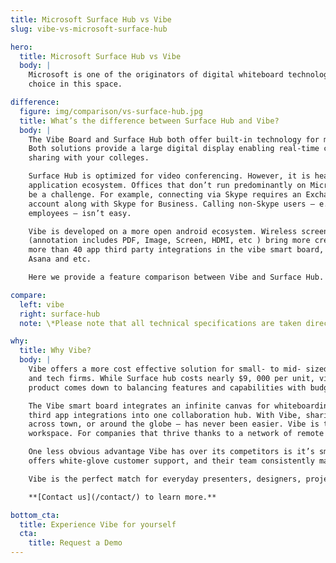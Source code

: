 ```yaml
---
title: Microsoft Surface Hub vs Vibe
slug: vibe-vs-microsoft-surface-hub

hero:
  title: Microsoft Surface Hub vs Vibe
  body: |
    Microsoft is one of the originators of digital whiteboard technology, and their Surface Hub is a popular
    choice in this space.

difference:
  figure: img/comparison/vs-surface-hub.jpg
  title: What’s the difference between Surface Hub and Vibe?
  body: |
    The Vibe Board and Surface Hub both offer built-in technology for meetings and whiteboarding sessions.
    Both solutions provide a large digital display enabling real-time creation on the same canvas and screen
    sharing with your colleges.

    Surface Hub is optimized for video conferencing. However, it is heavily reliant on the Universal Windows 10
    application ecosystem. Offices that don’t run predominantly on Microsoft software will find connectivity to
    be a challenge. For example, connecting via Skype requires an Exchange Server or an Office 365 for Business
    account along with Skype for Business. Calling non-Skype users — e.g. most of your freelancers and remote
    employees — isn’t easy.

    Vibe is developed on a more open android ecosystem. Wireless screencast and powerful annotation features
    (annotation includes PDF, Image, Screen, HDMI, etc ) bring more creativity to your presentation. There are
    more than 40 app third party integrations in the vibe smart board, such as Google Drive, One Drive, Slack,
    Asana and etc.

    Here we provide a feature comparison between Vibe and Surface Hub.

compare:
  left: vibe
  right: surface-hub
  note: \*Please note that all technical specifications are taken directly from Surface Hub’s website.

why:
  title: Why Vibe?
  body: |
    Vibe offers a more cost effective solution for small- to mid- sized marketing and design agencies, startups,
    and tech firms. While Surface hub costs nearly $9, 000 per unit, vibe only costs $2,999. Finding the right
    product comes down to balancing features and capabilities with budget.

    The Vibe smart board integrates an infinite canvas for whiteboarding, wireless screencast and more than 40
    third app integrations into one collaboration hub. With Vibe, sharing ideas with collaborators — in-house,
    across town, or around the globe — has never been easier. Vibe is the perfect addition to any collaborative
    workspace. For companies that thrive thanks to a network of remote collaborators, it’s a must-have device.

    One less obvious advantage Vibe has over its competitors is it’s small production and development team. Vibe
    offers white-glove customer support, and their team consistently makes changes to VibeOS based on user requests.

    Vibe is the perfect match for everyday presenters, designers, project managers and remote workers.

    **[Contact us](/contact/) to learn more.**

bottom_cta:
  title: Experience Vibe for yourself
  cta:
    title: Request a Demo
---
```

